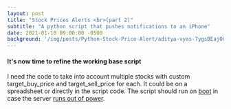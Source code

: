 ```yaml
---
layout: post
title: "Stock Prices Alerts <br>(part 2)"
subtitle: "A python script that pushes notifications to an iPhone"
date: 2021-01-18 09:00:00 -0500
background: '/img/posts/Python-Stock-Price-Alert/aditya-vyas-7ygsBEajOG0-unsplash.jpg'
---
```


#### It's now time to refine the working base script
I need the code to take into account multiple stocks with custom target_buy_price and target_sell_price for each. It could be on a spreadsheet or directly in the script code.
The script should run on [boot](https://raspberrypi.stackexchange.com/questions/36927/activate-virtualenv-start-script-on-boot-rpi) in case the server [runs out of power](https://domoticproject.com/protect-raspberry-pi-ups-power-failure/).
